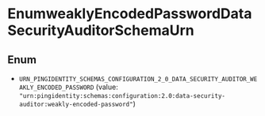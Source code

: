 

# EnumweaklyEncodedPasswordDataSecurityAuditorSchemaUrn

## Enum


* `URN_PINGIDENTITY_SCHEMAS_CONFIGURATION_2_0_DATA_SECURITY_AUDITOR_WEAKLY_ENCODED_PASSWORD` (value: `"urn:pingidentity:schemas:configuration:2.0:data-security-auditor:weakly-encoded-password"`)



